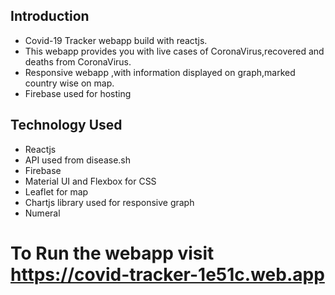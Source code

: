 ## Introduction
- Covid-19 Tracker webapp build with reactjs.
- This webapp provides you with live cases of CoronaVirus,recovered and deaths from CoronaVirus.
- Responsive webapp ,with information displayed on graph,marked country wise on map.
- Firebase used for hosting

## Technology Used
- Reactjs
- API used from disease.sh
- Firebase
- Material UI and Flexbox for CSS
- Leaflet for map
- Chartjs library used for responsive graph
- Numeral

# To Run the webapp visit https://covid-tracker-1e51c.web.app
